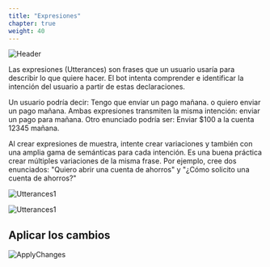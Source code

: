 ```yaml
---
title: "Expresiones"
chapter: true
weight: 40
---
```


![Header](/images/Utterances.jpg)

Las expresiones (Utterances) son frases que un usuario usaría para describir lo que quiere hacer. El bot intenta comprender e identificar la intención del usuario a partir de estas declaraciones. <br>

Un usuario podría decir: Tengo que enviar un pago mañana. o quiero enviar un pago mañana. Ambas expresiones transmiten la misma intención: enviar un pago para mañana. Otro enunciado podría ser: Enviar $100 a la cuenta 12345 mañana. <br>

Al crear expresiones de muestra, intente crear variaciones y también con una amplia gama de semánticas para cada intención. Es una buena práctica crear múltiples variaciones de la misma frase. Por ejemplo, cree dos enunciados: "Quiero abrir una cuenta de ahorros" y "¿Cómo solicito una cuenta de ahorros?"
 



![Utterances1](/images/Utterances1.PNG)

![Utterances1](/images/Utterances1.PNG)

## Aplicar los cambios


![ApplyChanges](/images/ApplyChange1.PNG)



